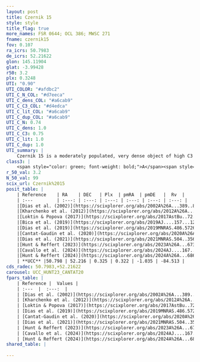 ```yaml
---
layout: post
title: Czernik 15
style: style
title_flag: true
more_names: FSR 0644; OCL 386; MWSC 271
fname: czernik15
fov: 0.107
ra_icrs: 50.7983
de_icrs: 52.21622
glon: 145.11904
glat: -3.99428
r50: 3.2
plx: 0.3248
UTI: "0.90"
UTI_COLOR: "#afdbc2"
UTI_C_N_COL: "#d7eeca"
UTI_C_dens_COL: "#a6cab9"
UTI_C_C3_COL: "#d4edca"
UTI_C_lit_COL: "#a6cab9"
UTI_C_dup_COL: "#a6cab9"
UTI_C_N: 0.74
UTI_C_dens: 1.0
UTI_C_C3: 0.75
UTI_C_lit: 1.0
UTI_C_dup: 1.0
UTI_summary: |
    Czernik 15 is a moderately populated, very dense object of high C3 quality. It is very well-studied in the literature.
class3: |
    <span style="color: green; font-weight: bold;">A</span><span style="color: #FFC300; font-weight: bold;">B</span>
r_50_val: 3.2
N_50_val: 99
scix_url: Czernik%2015
posit_table: |
    | Reference    | RA    | DEC   | Plx  | pmRA  | pmDE   |  Rv  |
    | :---         | :---: | :---: | :---: | :---: | :---: | :---: |
    |[Dias et al. (2002)](https://scixplorer.org/abs/2002A%26A...389..871D) | 50.8 | 52.25 | -- | 1.42 | -0.01 | -- |
    |[Kharchenko et al. (2012)](https://scixplorer.org/abs/2012A%26A...543A.156K) | 50.8 | 52.233 | -- | 1.42 | -0.01 | -- |
    |[Loktin & Popova (2017)](https://scixplorer.org/abs/2017AstBu..72..257L) | 50.805 | 52.233 | -- | 0.958 | -0.958 | -- |
    |[Bica et al. (2019)](https://scixplorer.org/abs/2019AJ....157...12B) | 50.793 | 52.224 | -- | -- | -- | -- |
    |[Dias et al. (2019)](https://scixplorer.org/abs/2019MNRAS.486.5726D) | 50.8 | 52.25 | 0.309 | 0.396 | -1.082 | -84.82 |
    |[Cantat-Gaudin et al. (2020)](https://scixplorer.org/abs/2020A%26A...640A...1C) | 50.781 | 52.223 | 0.321 | 0.33 | -1.046 | -- |
    |[Dias et al. (2021)](https://scixplorer.org/abs/2021MNRAS.504..356D) | 50.727 | 52.198 | 0.322 | 0.35 | -1.053 | -- |
    |[Hunt & Reffert (2023)](https://scixplorer.org/abs/2023A%26A...673A.114H) | 50.818 | 52.218 | 0.331 | 0.3 | -1.03 | -34.984 |
    |[Cavallo et al. (2024)](https://scixplorer.org/abs/2024AJ....167...12C) | 50.78 | 52.212 | 0.33 | -- | -- | -- |
    |[Hunt & Reffert (2024)](https://scixplorer.org/abs/2024A%26A...686A..42H) | 50.818 | 52.218 | 0.331 | 0.3 | -1.03 | -34.984 |
    | **UCC** |50.798 | 52.216 | 0.325 | 0.322 | -1.035 | -84.513 | 
cds_radec: 50.7983,+52.21622
carousel: UCC_HUNT23_CANTAT20
fpars_table: |
    | Reference |  Values |
    | :---  |  :---:  |
    | [Dias et al. (2002)](https://scixplorer.org/abs/2002A%26A...389..871D) | `E(B-V)=1.0, Dist=1155.0, Age=7.3` |
    | [Kharchenko et al. (2012)](https://scixplorer.org/abs/2012A%26A...543A.156K) | `e_bv=0.849, distance=2500, log_age=7.3` |
    | [Loktin & Popova (2017)](https://scixplorer.org/abs/2017AstBu..72..257L) | `E(B-V)=0.45, Dmod=11.659, logt=8.25` |
    | [Dias et al. (2019)](https://scixplorer.org/abs/2019MNRAS.486.5726D) | `E(B-V)=0.89, Dist=2605, logAge=7.491, Z=0.003` |
    | [Cantat-Gaudin et al. (2020)](https://scixplorer.org/abs/2020A%26A...640A...1C) | `AVNN=2.3, DMNN=11.88, AgeNN=7.77` |
    | [Dias et al. (2021)](https://scixplorer.org/abs/2021MNRAS.504..356D) | `Av=2.396, Dist=2104, logage=7.83, [Fe/H]=-0.067` |
    | [Hunt & Reffert (2023)](https://scixplorer.org/abs/2023A%26A...673A.114H) | `AV50=2.567, diffAV50=2.182, MOD50=12.086, logAge50=7.623` |
    | [Cavallo et al. (2024)](https://scixplorer.org/abs/2024AJ....167...12C) | `AV50=2.56, dMod50=12.5, logAge50=7.4, [Fe/H]50=0.73` |
    | [Hunt & Reffert (2024)](https://scixplorer.org/abs/2024A%26A...686A..42H) | `MassJ=975.089` |
shared_table: |
    
---
```

